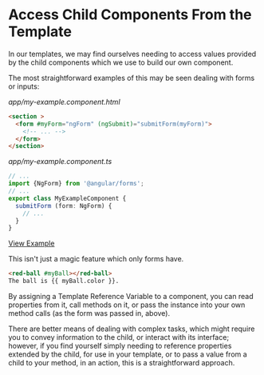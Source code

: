 # Access Child Components From the Template
In our templates, we may find ourselves needing to access values provided by the child components which we use to build our own component.

The most straightforward examples of this may be seen dealing with forms or inputs:

_app/my-example.component.html_
```html
<section >
  <form #myForm="ngForm" (ngSubmit)="submitForm(myForm)">
    <!-- ... -->
  </form>
</section>
```


_app/my-example.component.ts_
```ts
// ...
import {NgForm} from '@angular/forms';
// ...
export class MyExampleComponent {
  submitForm (form: NgForm) {
    // ...
  }
}
```
[View Example](https://plnkr.co/edit/MFaLMCbLOIXfNhYWT9ni?p=preview)

This isn't just a magic feature which only forms have.

```html
<red-ball #myBall></red-ball>
The ball is {{ myBall.color }}.
```

By assigning a Template Reference Variable to a component, you can read properties from it, call methods on it, or pass the instance into your own method calls (as the form was passed in, above).

There are better means of dealing with complex tasks, which might require you to convey information to the child, or interact with its interface; however, if you find yourself simply needing to reference properties extended by the child, for use in your template, or to pass a value from a child to your method, in an action, this is a straightforward approach.
